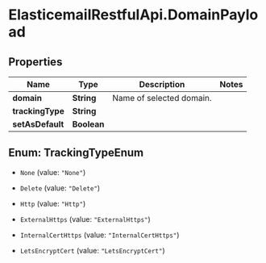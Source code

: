 # ElasticemailRestfulApi.DomainPayload

## Properties
Name | Type | Description | Notes
------------ | ------------- | ------------- | -------------
**domain** | **String** | Name of selected domain. | 
**trackingType** | **String** |  | 
**setAsDefault** | **Boolean** |  | 


<a name="TrackingTypeEnum"></a>
## Enum: TrackingTypeEnum


* `None` (value: `"None"`)

* `Delete` (value: `"Delete"`)

* `Http` (value: `"Http"`)

* `ExternalHttps` (value: `"ExternalHttps"`)

* `InternalCertHttps` (value: `"InternalCertHttps"`)

* `LetsEncryptCert` (value: `"LetsEncryptCert"`)





